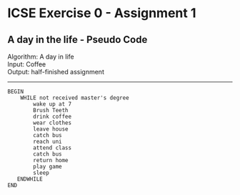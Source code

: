 # ICSE Exercise 0 - Assignment 1

## A day in the life - Pseudo Code

Algorithm: A day in life        
Input: Coffee   
Output: half-finished assignment     

---

```pseudocode
BEGIN
    WHILE not received master's degree
        wake up at 7     
        Brush Teeth 
        drink coffee
        wear clothes
        leave house
        catch bus   
        reach uni   
        attend class    
        catch bus   
        return home     
        play game   
        sleep   
   ENDWHILE
END
```

